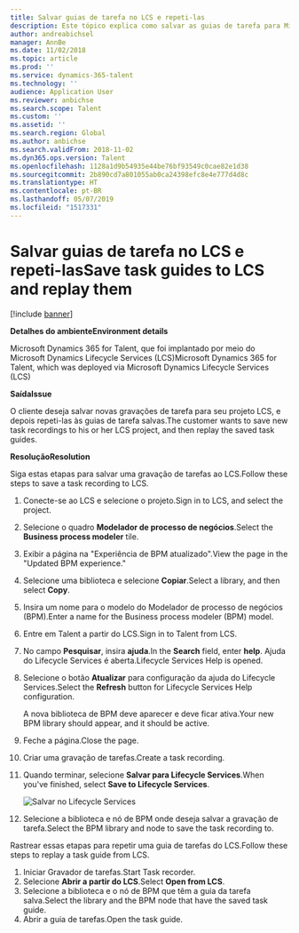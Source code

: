 ```yaml
---
title: Salvar guias de tarefa no LCS e repeti-las
description: Este tópico explica como salvar as guias de tarefa para Microsoft Dynamics Lifecycle Services (LCS) e depois repeti-las.
author: andreabichsel
manager: AnnBe
ms.date: 11/02/2018
ms.topic: article
ms.prod: ''
ms.service: dynamics-365-talent
ms.technology: ''
audience: Application User
ms.reviewer: anbichse
ms.search.scope: Talent
ms.custom: ''
ms.assetid: ''
ms.search.region: Global
ms.author: anbichse
ms.search.validFrom: 2018-11-02
ms.dyn365.ops.version: Talent
ms.openlocfilehash: 1128a1d9b54935e44be76bf93549c0cae82e1d38
ms.sourcegitcommit: 2b890cd7a801055ab0ca24398efc8e4e777d4d8c
ms.translationtype: HT
ms.contentlocale: pt-BR
ms.lasthandoff: 05/07/2019
ms.locfileid: "1517331"
---
```

# <a name="save-task-guides-to-lcs-and-replay-them"></a><span data-ttu-id="c9197-103">Salvar guias de tarefa no LCS e repeti-las</span><span class="sxs-lookup"><span data-stu-id="c9197-103">Save task guides to LCS and replay them</span></span>

[!include [banner](includes/banner.md)]

<span data-ttu-id="c9197-104">**Detalhes do ambiente**</span><span class="sxs-lookup"><span data-stu-id="c9197-104">**Environment details**</span></span> 

<span data-ttu-id="c9197-105">Microsoft Dynamics 365 for Talent, que foi implantado por meio do Microsoft Dynamics Lifecycle Services (LCS)</span><span class="sxs-lookup"><span data-stu-id="c9197-105">Microsoft Dynamics 365 for Talent, which was deployed via Microsoft Dynamics Lifecycle Services (LCS)</span></span>

<span data-ttu-id="c9197-106">**Saída**</span><span class="sxs-lookup"><span data-stu-id="c9197-106">**Issue**</span></span>

<span data-ttu-id="c9197-107">O cliente deseja salvar novas gravações de tarefa para seu projeto LCS, e depois repeti-las às guias de tarefa salvas.</span><span class="sxs-lookup"><span data-stu-id="c9197-107">The customer wants to save new task recordings to his or her LCS project, and then replay the saved task guides.</span></span>

<span data-ttu-id="c9197-108">**Resolução**</span><span class="sxs-lookup"><span data-stu-id="c9197-108">**Resolution**</span></span>

<span data-ttu-id="c9197-109">Siga estas etapas para salvar uma gravação de tarefas ao LCS.</span><span class="sxs-lookup"><span data-stu-id="c9197-109">Follow these steps to save a task recording to LCS.</span></span>

1. <span data-ttu-id="c9197-110">Conecte-se ao LCS e selecione o projeto.</span><span class="sxs-lookup"><span data-stu-id="c9197-110">Sign in to LCS, and select the project.</span></span>
2. <span data-ttu-id="c9197-111">Selecione o quadro **Modelador de processo de negócios**.</span><span class="sxs-lookup"><span data-stu-id="c9197-111">Select the **Business process modeler** tile.</span></span>
3. <span data-ttu-id="c9197-112">Exibir a página na "Experiência de BPM atualizado".</span><span class="sxs-lookup"><span data-stu-id="c9197-112">View the page in the "Updated BPM experience."</span></span>
4. <span data-ttu-id="c9197-113">Selecione uma biblioteca e selecione **Copiar**.</span><span class="sxs-lookup"><span data-stu-id="c9197-113">Select a library, and then select **Copy**.</span></span>
5. <span data-ttu-id="c9197-114">Insira um nome para o modelo do Modelador de processo de negócios (BPM).</span><span class="sxs-lookup"><span data-stu-id="c9197-114">Enter a name for the Business process modeler (BPM) model.</span></span>
6. <span data-ttu-id="c9197-115">Entre em Talent a partir do LCS.</span><span class="sxs-lookup"><span data-stu-id="c9197-115">Sign in to Talent from LCS.</span></span>
7. <span data-ttu-id="c9197-116">No campo **Pesquisar**, insira **ajuda**.</span><span class="sxs-lookup"><span data-stu-id="c9197-116">In the **Search** field, enter **help**.</span></span> <span data-ttu-id="c9197-117">Ajuda do Lifecycle Services é aberta.</span><span class="sxs-lookup"><span data-stu-id="c9197-117">Lifecycle Services Help is opened.</span></span>
8. <span data-ttu-id="c9197-118">Selecione o botão **Atualizar** para configuração da ajuda do Lifecycle Services.</span><span class="sxs-lookup"><span data-stu-id="c9197-118">Select the **Refresh** button for Lifecycle Services Help configuration.</span></span>

    <span data-ttu-id="c9197-119">A nova biblioteca de BPM deve aparecer e deve ficar ativa.</span><span class="sxs-lookup"><span data-stu-id="c9197-119">Your new BPM library should appear, and it should be active.</span></span>

9. <span data-ttu-id="c9197-120">Feche a página.</span><span class="sxs-lookup"><span data-stu-id="c9197-120">Close the page.</span></span>
10. <span data-ttu-id="c9197-121">Criar uma gravação de tarefas.</span><span class="sxs-lookup"><span data-stu-id="c9197-121">Create a task recording.</span></span>
11. <span data-ttu-id="c9197-122">Quando terminar, selecione **Salvar para Lifecycle Services**.</span><span class="sxs-lookup"><span data-stu-id="c9197-122">When you've finished, select **Save to Lifecycle Services**.</span></span>

    ![Salvar no Lifecycle Services](media/task-guides.png)

12. <span data-ttu-id="c9197-124">Selecione a biblioteca e nó de BPM onde deseja salvar a gravação de tarefa.</span><span class="sxs-lookup"><span data-stu-id="c9197-124">Select the BPM library and node to save the task recording to.</span></span>

<span data-ttu-id="c9197-125">Rastrear essas etapas para repetir uma guia de tarefas do LCS.</span><span class="sxs-lookup"><span data-stu-id="c9197-125">Follow these steps to replay a task guide from LCS.</span></span>

1. <span data-ttu-id="c9197-126">Iniciar Gravador de tarefas.</span><span class="sxs-lookup"><span data-stu-id="c9197-126">Start Task recorder.</span></span>
2. <span data-ttu-id="c9197-127">Selecione **Abrir a partir do LCS**.</span><span class="sxs-lookup"><span data-stu-id="c9197-127">Select **Open from LCS**.</span></span>
3. <span data-ttu-id="c9197-128">Selecione a biblioteca e o nó de BPM que têm a guia da tarefa salva.</span><span class="sxs-lookup"><span data-stu-id="c9197-128">Select the library and the BPM node that have the saved task guide.</span></span>
4. <span data-ttu-id="c9197-129">Abrir a guia de tarefas.</span><span class="sxs-lookup"><span data-stu-id="c9197-129">Open the task guide.</span></span>

